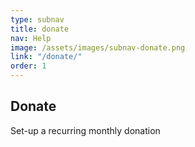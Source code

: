 ```yaml
---
type: subnav
title: donate
nav: Help
image: /assets/images/subnav-donate.png
link: "/donate/"
order: 1
---
```


## Donate

Set-up a recurring monthly donation
